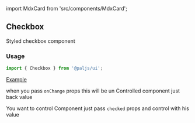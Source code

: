 import MdxCard from 'src/components/MdxCard';

<MdxCard>

## Checkbox

Styled checkbox component

### Usage

```js
import { Checkbox } from '@paljs/ui';
```

[Example](demo://Example.tsx)

when you pass `onChange` props this will be un Controlled component just back value

You want to control Component just pass `checked` props and control with his value

</MdxCard>